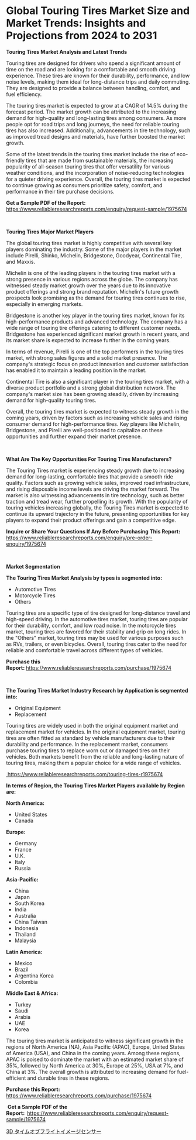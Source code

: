 <p><h1>Global Touring Tires Market Size and Market Trends: Insights and Projections from 2024 to 2031</h1></p><p><strong>Touring Tires Market Analysis and Latest Trends</strong></p>
<p><p>Touring tires are designed for drivers who spend a significant amount of time on the road and are looking for a comfortable and smooth driving experience. These tires are known for their durability, performance, and low noise levels, making them ideal for long-distance trips and daily commuting. They are designed to provide a balance between handling, comfort, and fuel efficiency.</p><p>The touring tires market is expected to grow at a CAGR of 14.5% during the forecast period. The market growth can be attributed to the increasing demand for high-quality and long-lasting tires among consumers. As more people opt for road trips and long journeys, the need for reliable touring tires has also increased. Additionally, advancements in tire technology, such as improved tread designs and materials, have further boosted the market growth.</p><p>Some of the latest trends in the touring tires market include the rise of eco-friendly tires that are made from sustainable materials, the increasing popularity of all-season touring tires that offer versatility for various weather conditions, and the incorporation of noise-reducing technologies for a quieter driving experience. Overall, the touring tires market is expected to continue growing as consumers prioritize safety, comfort, and performance in their tire purchase decisions.</p></p>
<p><strong>Get a Sample PDF of the Report:&nbsp;</strong> <a href="https://www.reliableresearchreports.com/enquiry/request-sample/1975674">https://www.reliableresearchreports.com/enquiry/request-sample/1975674</a></p>
<p>&nbsp;</p>
<p><strong>Touring Tires Major Market Players</strong></p>
<p><p>The global touring tires market is highly competitive with several key players dominating the industry. Some of the major players in the market include Pirelli, Shinko, Michelin, Bridgestone, Goodyear, Continental Tire, and Maxxis.</p><p>Michelin is one of the leading players in the touring tires market with a strong presence in various regions across the globe. The company has witnessed steady market growth over the years due to its innovative product offerings and strong brand reputation. Michelin's future growth prospects look promising as the demand for touring tires continues to rise, especially in emerging markets.</p><p>Bridgestone is another key player in the touring tires market, known for its high-performance products and advanced technology. The company has a wide range of touring tire offerings catering to different customer needs. Bridgestone has experienced significant market growth in recent years, and its market share is expected to increase further in the coming years.</p><p>In terms of revenue, Pirelli is one of the top performers in the touring tires market, with strong sales figures and a solid market presence. The company's strategic focus on product innovation and customer satisfaction has enabled it to maintain a leading position in the market.</p><p>Continental Tire is also a significant player in the touring tires market, with a diverse product portfolio and a strong global distribution network. The company's market size has been growing steadily, driven by increasing demand for high-quality touring tires.</p><p>Overall, the touring tires market is expected to witness steady growth in the coming years, driven by factors such as increasing vehicle sales and rising consumer demand for high-performance tires. Key players like Michelin, Bridgestone, and Pirelli are well-positioned to capitalize on these opportunities and further expand their market presence.</p></p>
<p>&nbsp;</p>
<p><strong>What Are The Key Opportunities For Touring Tires Manufacturers?</strong></p>
<p><p>The Touring Tires market is experiencing steady growth due to increasing demand for long-lasting, comfortable tires that provide a smooth ride quality. Factors such as growing vehicle sales, improved road infrastructure, and rising disposable income levels are driving the market forward. The market is also witnessing advancements in tire technology, such as better traction and tread wear, further propelling its growth. With the popularity of touring vehicles increasing globally, the Touring Tires market is expected to continue its upward trajectory in the future, presenting opportunities for key players to expand their product offerings and gain a competitive edge.</p></p>
<p><strong>Inquire or Share Your Questions If Any Before Purchasing This Report:</strong> <a href="https://www.reliableresearchreports.com/enquiry/pre-order-enquiry/1975674">https://www.reliableresearchreports.com/enquiry/pre-order-enquiry/1975674</a></p>
<p>&nbsp;</p>
<p><strong>Market Segmentation</strong></p>
<p><strong>The Touring Tires Market Analysis by types is segmented into:</strong></p>
<p><ul><li>Automotive Tires</li><li>Motorcycle Tires</li><li>Others</li></ul></p>
<p><p>Touring tires are a specific type of tire designed for long-distance travel and high-speed driving. In the automotive tires market, touring tires are popular for their durability, comfort, and low road noise. In the motorcycle tires market, touring tires are favored for their stability and grip on long rides. In the "Others" market, touring tires may be used for various purposes such as RVs, trailers, or even bicycles. Overall, touring tires cater to the need for reliable and comfortable travel across different types of vehicles.</p></p>
<p><strong>Purchase this Report:&nbsp;</strong><a href="https://www.reliableresearchreports.com/purchase/1975674">https://www.reliableresearchreports.com/purchase/1975674</a></p>
<p>&nbsp;</p>
<p><strong>The Touring Tires Market Industry Research by Application is segmented into:</strong></p>
<p><ul><li>Original Equipment</li><li>Replacement</li></ul></p>
<p><p>Touring tires are widely used in both the original equipment market and replacement market for vehicles. In the original equipment market, touring tires are often fitted as standard by vehicle manufacturers due to their durability and performance. In the replacement market, consumers purchase touring tires to replace worn out or damaged tires on their vehicles. Both markets benefit from the reliable and long-lasting nature of touring tires, making them a popular choice for a wide range of vehicles.</p></p>
<p><a href="https://www.reliableresearchreports.com/touring-tires-r1975674">&nbsp;https://www.reliableresearchreports.com/touring-tires-r1975674</a></p>
<p><strong>In terms of Region, the Touring Tires Market Players available by Region are:</strong></p>
<p>
    <p> <strong> North America: </strong>
        <ul>
            <li>United States</li>
            <li>Canada</li>
        </ul>
        </p> 
    <p> <strong> Europe: </strong>
        <ul>
            <li>Germany</li>
            <li>France</li>
            <li>U.K.</li>
            <li>Italy</li>
            <li>Russia</li>
        </ul>
        </p> 
    <p> <strong> Asia-Pacific: </strong>
        <ul>
            <li>China</li>
            <li>Japan</li>
            <li>South Korea</li>
            <li>India</li>
            <li>Australia</li>
            <li>China Taiwan</li>
            <li>Indonesia</li>
            <li>Thailand</li>
            <li>Malaysia</li>
        </ul>
        </p> 
    <p> <strong> Latin America: </strong>
        <ul>
            <li>Mexico</li>
            <li>Brazil</li>
            <li>Argentina Korea</li>
            <li>Colombia</li>
        </ul>
        </p> 
    <p> <strong> Middle East & Africa: </strong>
        <ul>
            <li>Turkey</li>
            <li>Saudi</li>
            <li>Arabia</li>
            <li>UAE</li>
            <li>Korea</li>
        </ul>
    </p>
    </p>
<p><p>The touring tires market is anticipated to witness significant growth in the regions of North America (NA), Asia Pacific (APAC), Europe, United States of America (USA), and China in the coming years. Among these regions, APAC is poised to dominate the market with an estimated market share of 35%, followed by North America at 30%, Europe at 25%, USA at 7%, and China at 3%. The overall growth is attributed to increasing demand for fuel-efficient and durable tires in these regions.</p></p>
<p><strong>Purchase this Report: </strong><a href="https://www.reliableresearchreports.com/purchase/1975674">https://www.reliableresearchreports.com/purchase/1975674</a></p>
<p>&nbsp;<strong>Get a Sample PDF of the Report:&nbsp;&nbsp;</strong><a href="https://www.reliableresearchreports.com/enquiry/request-sample/1975674">https://www.reliableresearchreports.com/enquiry/request-sample/1975674</a></p>
<p><strong></strong></p>
<p><p><a href="https://github.com/oqxogxyvqe90775/Market-Research-Report-List-2/blob/main/7487314121865.md">3D タイムオブフライトイメージセンサー</a></p></p>